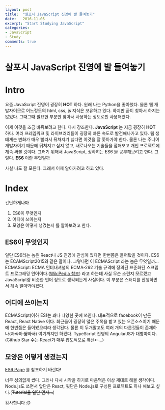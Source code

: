 ```yaml
---
layout: post
title:  "살포시 JavaScript 진영에 발 들여놓기"
date:   2016-11-05
excerpt: "Start Studying JavaScript"
categories:
- JavaScript
- Study
comments: true
---
```


살포시 JavaScript 진영에 발 들여놓기
=====

# Intro
요즘 JavaScript 진영이 굉장히 **HOT** 하다.
원래 나는 Python을 좋아했다. 물론 웹 개발자이므로 어느정도의 html, css, js 지식은 보유하고 있다.
하지만 굳이 찾아서 하지는 않았다. 그때그때 필요한 부분만 찾아서 사용하는 정도로만 사용해왔다.

이제 이것을 조금 바꿔보려고 한다.
다시 강조한다.
**JavaScript** 는 지금 굉장히 **HOT** 하다.
여러 프레임워크 및 라이브러리들이 굉장히 빠른 속도로 발전해나가고 있다.
웹 생태계는 변화가 매우 빨라서 뒤쳐지기 싫다면 이것을 잘 쫓아가야 한다.
물론 나는 주니어 개발자이기 때문에 뒤쳐지고 싶지 않고, 새로나오는 기술들을 접해보고 개인 프로젝트에 계속 써볼 것이다.
그러기 위해서 JavaScript, 정확히는 ES6 을 공부해보려고 한다.
그렇다. **ES6** 이란 무엇일까

사실 나도 잘 모른다.
그래서 이제 알아가려고 하고 있다.

# Index
간단하게나마 
1. ES6이 무엇인지
2. 어디에 쓰이는지 
3. 모양은 어떻게 생겼는지 
를 알아보려고 한다.

## ES6이 무엇인지

일단 ES6라는 놈은 React나 JS 진영에 관심이 있다면 한번쯤은 들어봤을 것이다.
ES6는 ECAMScript2015와 같은 말이다.
그렇다면 이 ECMAScript 라는 놈은 무엇일까...
ECMAScript: ECMA 인터내셔널의 ECMA-262 기술 규격에 정의된 표준화된 스크립트 프로그래밍 언어이다.([WikiPedia 참조](https://www.google.co.kr/url?sa=t&rct=j&q=&esrc=s&source=web&cd=2&cad=rja&uact=8&ved=0ahUKEwif3bagvJHQAhXHFJQKHWf7DQEQFgghMAE&url=https%3A%2F%2Fko.wikipedia.org%2Fwiki%2FECMA%25EC%258A%25A4%25ED%2581%25AC%25EB%25A6%25BD%25ED%258A%25B8&usg=AFQjCNGNONkCaKsaP4qpjnNq7T5RICIAqQ&sig2=KJLOMdiC1I_co83OrZWCwQ&bvm=bv.137904068,d.dGo))
라고 하는데 사실 무슨 소린지 모르겠고 JavaScript랑 비슷한 언어 정도로 생각되는게 사실이다.
이 부분은 스터디를 진행하면서 계속 알아봐야겠다.

## 어디에 쓰이는지

ECMAScript(이하 ES)는 꽤나 다양한 곳에 쓰인다.
대표적으로 facebook이 만든 React, React Native 이다.
최근들어 굉장히 많은 주목을 받고 있는 오픈소스이기 때문에 한번쯤은 들어봤으리라 생각된다.
물론 이 두개말고도 여러 개의 다른것들이 존재하나(~~지식이 짧아서~~) 여기까지만 하겠다.
TypeScript 진영의 AngularJS가 대항마이다.(~~Github Star 수는 React가 매우 압도적으로 앞선ㄷ...~~)

## 모양은 어떻게 생겼는지

[ES6 Page](http://es6-features.org/#Constants) 를 참조하기 바란다!

너무 성의없게 썼다.
그러나 다시 시작을 하기로 마음먹은 이상 제대로 해볼 생각이다.
Node.js도 쓰면서 앞단은 React, 뒷단은 Node.js로 구성된 프로젝트도 하나 해보고 싶다.(~~Tutorial을 일단 먼저...~~)

감사합니다 :D
